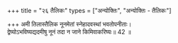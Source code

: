 +++
title = "२६ तैलिकः"
types = ["अन्योक्तिः", "अन्योक्तिः - तैलिकः"]

+++
अमी तिलास्तैलिक नूनमेतां स्नेहादवस्थां भवतोपनीताः।  
द्वेष्योऽभविष्यद्यदमीषु नूनं तदा न जाने किमिवाकरिष्यः॥ 42 ॥  